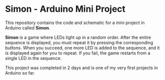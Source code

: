 # Simon - Arduino Mini Project

This repository contains the code and schematic for a mini project in Arduino called **Simon**.

**Simon** is a game where LEDs light up in a random order. After the entire sequence is displayed, you must repeat it by pressing the corresponding buttons. When you succeed, one more LED is added to the sequence, and it is displayed again for you to repeat. If you fail, the game restarts from a single LED in the sequence.

This project was completed in 2 days and is one of my very first projects in Arduino so far.
